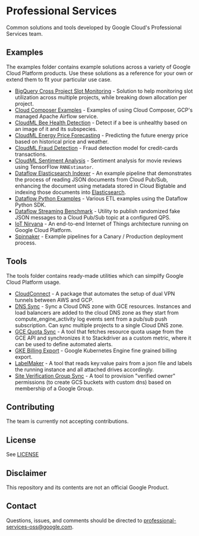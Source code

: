 # Professional Services
Common solutions and tools developed by Google Cloud's Professional Services team.

## Examples
The examples folder contains example solutions across a variety of Google Cloud Platform products. Use these solutions as a reference for your own or extend them to fit your particular use case.

* [BigQuery Cross Project Slot Monitoring](/examples/bigquery-cross-project-slot-monitoring) - Solution to help monitoring slot utilization across multiple projects, while breaking down allocation per project.
* [Cloud Composer Examples](/examples/cloud-composer-examples) - Examples of using Cloud Composer, GCP's managed Apache Airflow service.
* [CloudML Bee Health Detection](/examples/cloudml-bee-health-detection) - Detect if a bee is unhealthy based on an image of it and its subspecies.
* [CloudML Energy Price Forecasting](/examples/cloudml-energy-price-forecasting) - Predicting the future energy price based on historical price and weather.
* [CloudML Fraud Detection](/examples/cloudml-fraud-detection) - Fraud detection model for credit-cards transactions.
* [CloudML Sentiment Analysis](/examples/cloudml-sentiment-analysis) - Sentiment analysis for movie reviews using TensorFlow `RNNEstimator`.
* [Dataflow Elasticsearch Indexer](/examples/dataflow-elasticsearch-indexer) - An example pipeline that demonstrates the process of reading JSON documents from Cloud Pub/Sub, enhancing the document using metadata stored in Cloud Bigtable and indexing those documents into [Elasticsearch](https://www.elastic.co/).
* [Dataflow Python Examples](/examples/dataflow-python-examples) - Various ETL examples using the Dataflow Python SDK.
* [Dataflow Streaming Benchmark](/examples/dataflow-streaming-benchmark) - Utility to publish randomized fake JSON messages to a Cloud Pub/Sub topic at a configured QPS.
* [IoT Nirvana](/examples/iot-nirvana) - An end-to-end Internet of Things architecture running on Google Cloud Platform.
* [Spinnaker](/examples/spinnaker) - Example pipelines for a Canary / Production deployment process.

## Tools
The tools folder contains ready-made utilities which can simpilfy Google Cloud Platform usage.

* [CloudConnect](/tools/cloudconnect) - A package that automates the setup of dual VPN tunnels between AWS and GCP.
* [DNS Sync](/tools/dns-sync) - Sync a Cloud DNS zone with GCE resources. Instances and load balancers are added to the cloud DNS zone as they start from compute_engine_activity log events sent from a pub/sub push subscription. Can sync multiple projects to a single Cloud DNS zone.
* [GCE Quota Sync](/tools/gce-quota-sync) - A tool that fetches resource quota usage from the GCE API and synchronizes it to Stackdriver as a custom metric, where it can be used to define automated alerts.
* [GKE Billing Export](/tools/gke-billing-export) - Google Kubernetes Engine fine grained billing export.
* [LabelMaker](/tools/labelmaker) - A tool that reads key:value pairs from a json file and labels the running instance and all attached drives accordingly.
* [Site Verification Group Sync](/tools/site-verification-group-sync) - A tool to provision "verified owner" permissions (to create GCS buckets with custom dns) based on membership of a Google Group.

## Contributing
The team is currently not accepting contributions.

## License
See [LICENSE](/LICENSE)

## Disclaimer
This repository and its contents are not an official Google Product.

## Contact
Questions, issues, and comments should be directed to
[professional-services-oss@google.com](mailto:professional-services-oss@google.com).
